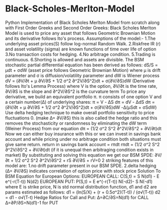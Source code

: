 # Black-Scholes-Merlton-Model
Python Implementation of Black Scholes Merlton Model from scratch along with First Order Greeks and Second Order Greeks:
Black Scholes Merlton Model is used to price any asset that follows Geometric Brownian Motion and its derivative follows Ito's process.
Assumptions of the model:-
1.The underlying asset prices(S) follow log-normal Random Walk.
2.Riskfree IR (r) and asset volatility (sigma) are known functions of time over life of option
3.No transaction costs for hedging.
4.No arbitrage condition.
5.Trading is continuous.
6.Shorting is allowed and assets are divisible.
The BSM stochastic partial differential equation has been derived as follows:
dS/S = μdt + σdW (asset price follows Geometric Brownian Motion)
where μ is drift parameter and σ is diffusion/volatility parameter and dW is Wiener process
dV = (∂V/∂t + μ ∂V/∂S + 1/2 σ^2 ∂^2V/∂S^2)dt + σ(∂V/∂S)dW (Derivative follows Ito's Lemma Process)
where V is the option, ∂V/∂t is the time rate, ∂V/∂S is the slope and ∂^2V/∂S^2 is the curvature term
To price any derivative, we build an equivalent portfolio π.
π consists of one option V and a certain number(Δ) of underlying shares:
π = V - ΔS
dπ = dV - ΔdS
dπ = (∂V/∂t + μ ∂V/∂S + 1/2 σ^2 ∂^2V/∂S^2)dt + σ(∂V/∂S)dW -Δ(μSdt + σSdW)
Use delta hedging technique to make overall portfolio sensitivity to price fluctuations 0.
(make Δ= ∂V/∂S) this is also called the hedge ratio and this removes the stochasticity or randomness by eliminating the dW term (Weiner Process) from our equation
dπ = (1/2 σ^2 S^2 ∂^2V/∂S^2 + ∂V/∂t)dt
Now we can either buy insurance with this or we can invest in savings bank account and while pricing under no arbitrage condition both situations must give same return.
return in savings bank account = rπdt
rπdt = (1/2 σ^2 S^2 ∂^2V/∂S^2 + ∂V/∂t)dt
(if it is unequal then arbitraging condition exists in market)
By substituting and solving this equation we get our BSM SPDE:
∂V/∂t + 1/2 σ^2 S^2 ∂^2V/∂S^2 + rS ∂V/∂S + rV=0
 2 striking features of this model  are:
 1.no drift parameter present in our BSM SPDE.
 2.delta hedging (Δ= ∂V/∂S) indicates correlation of option price with stock price
 Solution To BSM Equation for European Options:
 EUROPEAN CALL:
 C(S,t) = S N(d1) - E e^(-r(T-t)) N(d2)
EUROPEAN PUT:
P(S,t) = E e^(-r(T-t)) N(-d2)- S N(-d1)
where E is strike price, N is std normal distribution function, d1 and d2 are params estimated as follows:
d1 = (ln(S/X) + (r + 0.5σ^2)(T-t)) / (σ√(T-t))
d2 = d1 - σ√(T-t)
Hedge Ratios for Call and Put:
Δ=∂C/∂S=N(d1) for CALL
Δ=∂P/∂S=N(d1)-1 for PUT



